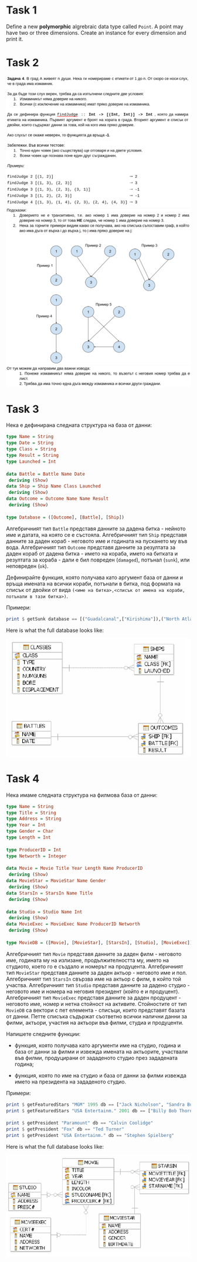 # Task 1

Define a new **polymorphic** algrebraic data type called `Point`. A point may have two or three dimensions. Create an instance for every dimension and print it.

# Task 2

![Alt text](https://raw.githubusercontent.com/SimeonHristov99/FP_IS_Summer_21-22/main/Week_10%20-%20Algebraic%20Types.%20Graphs.%20Tuples/assets/graph1.png)
![Alt text](https://raw.githubusercontent.com/SimeonHristov99/FP_IS_Summer_21-22/main/Week_10%20-%20Algebraic%20Types.%20Graphs.%20Tuples/assets/graph2.png)
![Alt text](https://raw.githubusercontent.com/SimeonHristov99/FP_IS_Summer_21-22/main/Week_10%20-%20Algebraic%20Types.%20Graphs.%20Tuples/assets/graph3.png)

# Task 3

Нека е дефинирана следната структура на база от данни:

```haskell
type Name = String
type Date = String
type Class = String
type Result = String
type Launched = Int

data Battle = Battle Name Date
 deriving (Show)
data Ship = Ship Name Class Launched
 deriving (Show)
data Outcome = Outcome Name Name Result
 deriving (Show)

type Database = ([Outcome], [Battle], [Ship])
```

Алгебричният тип `Battle` представя данните за дадена битка - нейното име и датата, на която се е състояла. Алгебричният тип `Ship` представя данните за даден кораб - неговото име и годината на пускането му във вода. Алгебричният тип `Outcome` представя данните за резултата за даден кораб от дадена битка - името на кораба, името на битката и резултата за кораба - дали е бил повреден (`damaged`), потънал (`sunk`), или неповреден (`ok`).

Дефинирайте функция, която получава като аргумент база от данни и връща имената на всички кораби, потънали в битка, под формата на списък от двойки от вида `(<име на битка>,<списък от имена на кораби, потънали в тази битка>)`.

Примери:

```haskell
print $ getSunk database == [("Guadalcanal",["Kirishima"]),("North Atlantic",["Bismarck","Hood"]),("North Cape",["Schamhorst"]),("Surigao Strait",["Yamashiro","Fuso"])]
```

Here is what the full database looks like:

![Alt text](https://raw.githubusercontent.com/SimeonHristov99/FP_IS_Summer_21-22/main/Week_10%20-%20Algebraic%20Types.%20Graphs.%20Tuples/assets/shipDB.png)

# Task 4

Нека имаме следната структура на филмова база от данни:

```haskell
type Name = String
type Title = String
type Address = String
type Year = Int
type Gender = Char
type Length = Int

type ProducerID = Int
type Networth = Integer

data Movie = Movie Title Year Length Name ProducerID
 deriving (Show)
data MovieStar = MovieStar Name Gender
 deriving (Show)
data StarsIn = StarsIn Name Title
 deriving (Show)

data Studio = Studio Name Int
 deriving (Show)
data MovieExec = MovieExec Name ProducerID Networth
 deriving (Show)

type MovieDB = ([Movie], [MovieStar], [StarsIn], [Studio], [MovieExec])
```

Алгебричният тип `Movie` представя данните за даден филм - неговото име, годината му на излизане, продължителността му, името на студиото, което го e създало и номерът на продуцента. Алгебричният тип `MovieStar` представя данните за даден актьор - неговото име и пол. Алгебричният тип `StarsIn` свързва име на актьор с филм, в който той участва. Алгебричният тип `Studio` представя данните за дадено студио - неговото име и номера на неговия президент (който е и продуцент). Алгебричният тип `MovieExec` представя данните за даден продуцент - неговото име, номер и нетна стойност на активите. Стойностите от тип `MovieDB` са вектори с пет елемента - списъци, които представят базата от данни. Петте списъка съдържат съответно всички налични данни за филми, актьори, участия на актьори във филми, студиа и продуценти.

Напишете следните функции:

- функция, която получава като аргументи име на студио, година и база от данни за филми и извежда имената на актьорите, участвали във филми, продуцирани от зададеното студио през зададената година;

- функция, която по име на студио и база от данни за филми извежда името на президента на зададеното студио.

Примери:

```haskell
print $ getFeaturedStars "MGM" 1995 db == ["Jack Nicholson", "Sandra Bulloc"]
print $ getFeaturedStars "USA Entertainm." 2001 db == ["Billy Bob Thornton", "Scarlett Johansson", "Orlando Bloom", "Cate Blanchett", "Liv Tyler"]

print $ getPresident "Paramount" db == "Calvin Coolidge"
print $ getPresident "Fox" db == "Ted Turner"
print $ getPresident "USA Entertainm." db == "Stephen Spielberg"
```

Here is what the full database looks like:

![Alt text](https://raw.githubusercontent.com/SimeonHristov99/FP_IS_Summer_21-22/main/Week_10%20-%20Algebraic%20Types.%20Graphs.%20Tuples/assets/movieDB.png)